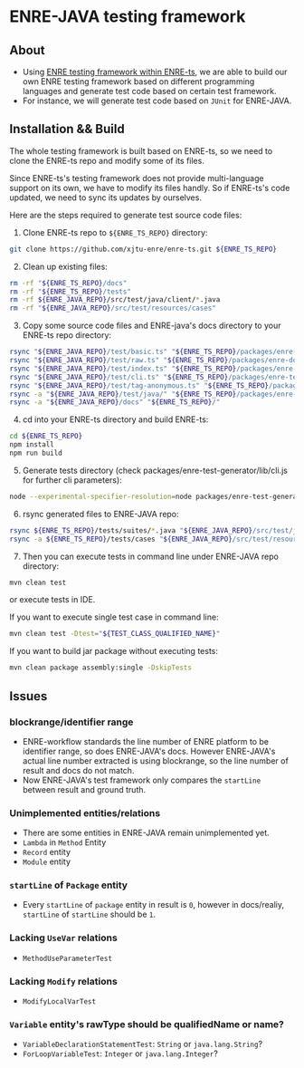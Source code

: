 # ENRE-JAVA testing framework

## About

* Using [ENRE testing framework within ENRE-ts](https://github.com/xjtu-enre/enre-ts), we are able to build our own ENRE testing framework based on different programming languages and generate test code based on certain test framework.
* For instance, we will generate test code based on `JUnit` for ENRE-JAVA.

## Installation && Build

The whole testing framework is built based on ENRE-ts, so we need to clone the ENRE-ts repo and modify some of its files.

Since ENRE-ts's testing framework does not provide multi-language support on its own, we have to modify its files handly. So if ENRE-ts's code updated, we need to sync its updates by ourselves.

Here are the steps required to generate test source code files:

1. Clone ENRE-ts repo to `${ENRE_TS_REPO}` directory:

```sh
git clone https://github.com/xjtu-enre/enre-ts.git ${ENRE_TS_REPO}
```

2. Clean up existing files:

```sh
rm -rf "${ENRE_TS_REPO}/docs"
rm -rf "${ENRE_TS_REPO}/tests"
rm -rf ${ENRE_JAVA_REPO}/src/test/java/client/*.java
rm -rf "${ENRE_JAVA_REPO}/src/test/resources/cases"
```

3. Copy some source code files and ENRE-java's docs directory to your ENRE-ts repo directory:

```sh
rsync "${ENRE_JAVA_REPO}/test/basic.ts" "${ENRE_TS_REPO}/packages/enre-doc-meta-parser/src/case-meta/basic.ts"
rsync "${ENRE_JAVA_REPO}/test/raw.ts" "${ENRE_TS_REPO}/packages/enre-doc-meta-parser/src/case-meta/raw.ts"
rsync "${ENRE_JAVA_REPO}/test/index.ts" "${ENRE_TS_REPO}/packages/enre-doc-meta-parser/src/case-meta/index.ts"
rsync "${ENRE_JAVA_REPO}/test/cli.ts" "${ENRE_TS_REPO}/packages/enre-test-generator/src/cli.ts"
rsync "${ENRE_JAVA_REPO}/test/tag-anonymous.ts" "${ENRE_TS_REPO}/packages/enre-naming/src/xml/tag-anonymous.ts"
rsync -a "${ENRE_JAVA_REPO}/test/java/" "${ENRE_TS_REPO}/packages/enre-test-generator/src/java/"
rsync -a "${ENRE_JAVA_REPO}/docs" "${ENRE_TS_REPO}/"
```

4. cd into your ENRE-ts directory and build ENRE-ts:

```sh
cd ${ENRE_TS_REPO}
npm install
npm run build
```

5. Generate tests directory (check packages/enre-test-generator/lib/cli.js for further cli parameters):

```sh
node --experimental-specifier-resolution=node packages/enre-test-generator/lib/cli.js
```

6. rsync generated files to ENRE-JAVA repo:

```sh
rsync ${ENRE_TS_REPO}/tests/suites/*.java "${ENRE_JAVA_REPO}/src/test/java/client/"
rsync -a ${ENRE_TS_REPO}/tests/cases "${ENRE_JAVA_REPO}/src/test/resources/"
```

7. Then you can execute tests in command line under ENRE-JAVA repo directory:

```sh
mvn clean test
```

or execute tests in IDE.

If you want to execute single test case in command line:

```sh
mvn clean test -Dtest="${TEST_CLASS_QUALIFIED_NAME}"
```

If you want to build jar package without executing tests:

```sh
mvn clean package assembly:single -DskipTests
```

## Issues

### blockrange/identifier range

* ENRE-workflow standards the line number of ENRE platform to be identifier range, so does ENRE-JAVA's docs. However ENRE-JAVA's actual line number extracted is using blockrange, so the line number of result and docs do not match.
* Now ENRE-JAVA's test framework only compares the `startLine` between result and ground truth.

### Unimplemented entities/relations

* There are some entities in ENRE-JAVA remain unimplemented yet.
* `Lambda` in `Method` Entity
* `Record` entity
* `Module` entity

### `startLine` of `Package` entity

* Every `startLine` of `package` entity in result is `0`, however in docs/realiy, `startLine` of `startLine` should be `1`.

### Lacking `UseVar` relations

* `MethodUseParameterTest`

### Lacking `Modify` relations

* `ModifyLocalVarTest`

### `Variable` entity's rawType should be qualifiedName or name?

* `VariableDeclarationStatementTest`: `String` or `java.lang.String`?
* `ForLoopVariableTest`: `Integer` or `java.lang.Integer`?


